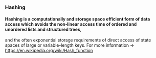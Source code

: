 ### Hashing
#### Hashing is a computationally and storage space efficient form of data access which avoids the non-linear access time of ordered and unordered lists and structured trees, 
and the often exponential storage requirements of direct access of state spaces of large or variable-length keys.
For more information -> https://en.wikipedia.org/wiki/Hash_function
